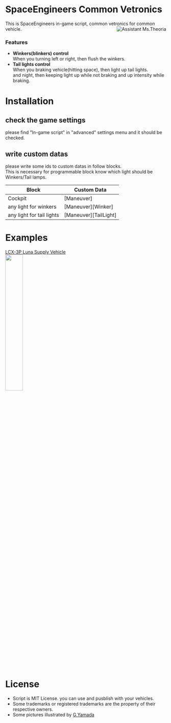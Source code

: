 # SpaceEngineers Common Vetronics 

This is SpaceEngineers in-game script,
common vetronics for common vehicle.
<img align="right" src="https://user-images.githubusercontent.com/48115430/72948365-48a8d880-3dc8-11ea-836d-b9ff4d7a5e54.png" alt="Assistant Ms.Theoria"/>

### Features

- **Winkers(blinkers) control**  
When you turning left or right, then flush the winkers.
- **Tail lights control**  
When you braking vehicle(hitting space), then light up tail lights.  
and night, then keeping light up while not braking and up intensity while braking.

# Installation

## check the game settings

please find "In-game script" in "advanced" settings menu and it should be checked.

## write custom datas

please write some ids to custom datas in follow blocks.  
This is necessary for programmable block know which light should be Winkers/Tail lamps.

|Block|Custom Data|
|---|---|
|Cockpit|[Maneuver]|
|any light for winkers|[Maneuver][Winker]|
|any light for tail lights|[Maneuver][TailLight]|

# Examples

<a href="https://steamcommunity.com/sharedfiles/filedetails/?id=1965652468">LCX-3P Luna Supply Vehicle<br/>
<img src="https://user-images.githubusercontent.com/48115430/72358964-c61d7a80-3730-11ea-836c-ff638cc5097a.png" width="33%"/></a>

# License

- Script is MIT License. you can use and pusblish with your vehicles.
- Some trademarks or registered trademarks are the property of their respective owners.
- Some pictures illustrated by [G.Yamada](http://gkr.skr.jp/)
